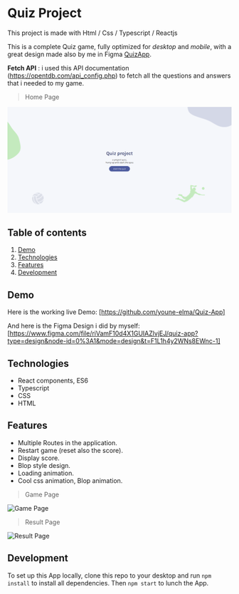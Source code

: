 # Quiz Project

This project is made with Html / Css / Typescript / Reactjs

This is a complete Quiz game, fully optimized for _desktop_ and _mobile_, with a great design made also by me in Figma [QuizApp](https://www.figma.com/file/riVamF10d4X1GUIAZlvjEJ/quiz-app?type=design&node-id=0%3A1&mode=design&t=F1L1h4y2WNs8EWnc-1).

**Fetch API** : i used this API documentation (https://opentdb.com/api_config.php) to fetch all the questions and answers that i needed to my game.

> Home Page

![Home page, Quizzical App](/src/assets/Home-Page.png)

## Table of contents

1. [Demo](#Demo)
2. [Technologies](#Technologies)
3. [Features](#Features)
4. [Development](#Development)

## Demo

Here is the working live Demo: [https://github.com/youne-elma/Quiz-App]

And here is the Figma Design i did by myself: [https://www.figma.com/file/riVamF10d4X1GUIAZlvjEJ/quiz-app?type=design&node-id=0%3A1&mode=design&t=F1L1h4y2WNs8EWnc-1]

## Technologies

- React components, ES6
- Typescript
- CSS
- HTML

## Features

- Multiple Routes in the application.
- Restart game (reset also the score).
- Display score.
- Blop style design.
- Loading animation.
- Cool css animation, Blop animation.

> Game Page

![Game Page](/src/images/Game-page.png)

> Result Page

![Result Page](/src/images/result-page.png)

## Development

To set up this App locally, clone this repo to your desktop and run `npm install` to install all dependencies. Then `npm start` to lunch the App.
